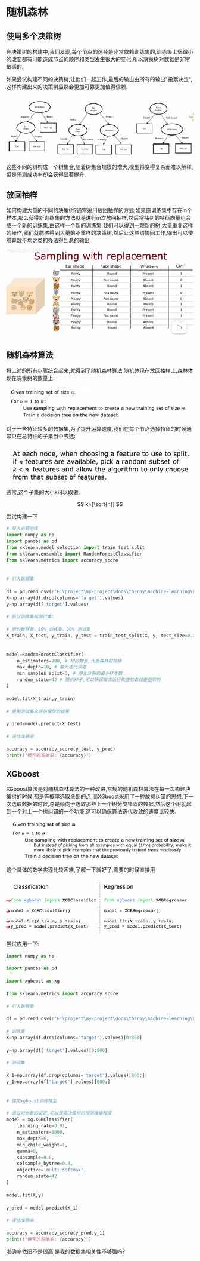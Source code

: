 # 随机森林

## 使用多个决策树

在决策树的构建中,我们发现,每个节点的选择是非常依赖训练集的,训练集上很微小的改变都有可能造成节点的顺序和类型发生很大的变化,所以决策树对数据是非常敏感的.

如果尝试构建不同的决策树,让他们一起工作,最后的输出由所有的输出"投票决定",这样构建出来的决策树显然会更加可靠更加值得信赖.

![alt text](image-10.png)

这些不同的树构成一个树集合,随着树集合规模的增大,模型将变得复杂而难以解释,但是预测成功率却会获得显著提升.

## 放回抽样

如何构建大量的不同的决策树?通常采用放回抽样的方式,如果原训练集中存在m个样本,那么获得新训练集的方法就是进行m次放回抽样,然后将抽到的特征向量组合成一个新的训练集,由这样一个新的训练集,我们可以得到一颗新的树.大量重复这样的操作,我们就能够得到大量的不重样的决策树,然后让这些树协同工作,输出可以使用算数平均之类的办法得到总的输出.

![alt text](image-11.png)

## 随机森林算法

将上述的所有步骤统合起来,就得到了随机森林算法,随机体现在放回抽样上,森林体现在决策树的数量上:

![alt text](image-12.png)

对于一些特征较多的数据集,为了提升运算速度,我们在每个节点选择特征的时候通常只在总特征的子集当中去选:

![alt text](image-13.png)

通常,这个子集的大小k可以取做:

$$
k=[\sqrt{n}]
$$

尝试构建一下

```python
# 导入必要的库
import numpy as np
import pandas as pd
from sklearn.model_selection import train_test_split
from sklearn.ensemble import RandomForestClassifier
from sklearn.metrics import accuracy_score


# 引入数据集

df = pd.read_csv(r'E:\project\my-project\docs\theroy\machine-learning\神经网络模型\multi_class_dataset.csv')
X=np.array(df.drop(columns='target').values)
y=np.array(df['target'].values)

# 拆分训练集和测试集:

# 拆分数据集，80% 训练集，20% 测试集
X_train, X_test, y_train, y_test = train_test_split(X, y, test_size=0.2, random_state=42)


model=RandomForestClassifier(
    n_estimators=200, # 树的数量,代表森林的规模
    max_depth=10, # 最大迭代深度
    min_samples_split=5, # 停止分裂的最小样本数
    random_state=42 # 随机种子,可以确保每次运行构建的森林是相同的
)

model.fit(X_train,y_train)

# 使用测试集来评估模型的效果

y_pred=model.predict(X_test)

# 评估准确率

accuracy = accuracy_score(y_test, y_pred)
print(f"模型的准确率: {accuracy}")
```

## XGboost

XGboost算法是对随机森林算法的一种改进,常规的随机森林算法在每一次构建决策树的时候,都是等概率选取全部的点,而XGboost采用了一种故意纠错的思想,下一次选取数据的时候,总是倾向于选取那些上一个树分类错误的数据,然后这个树就起到一个对上一个树纠错的一个功能,这可以确保算法迭代收敛的速度比较快.

![alt text](image-15.png)

这个具体的数学实现比较困难,了解一下就好了,需要的时候直接用

![alt text](image-14.png)


尝试应用一下:

```python
import numpy as np

import pandas as pd

import xgboost as xg

from sklearn.metrics import accuracy_score

# 引入数据集

df = pd.read_csv(r'E:\project\my-project\docs\theroy\machine-learning\神经网络模型\multi_class_dataset.csv')

# 训练集
X=np.array(df.drop(columns='target').values)[0:800]

y=np.array(df['target'].values)[0:800]

# 测试集

X_1=np.array(df.drop(columns='target').values)[800:]
y_1=np.array(df['target'].values)[800:]


# 使用xgboost训练模型

# 通过对参数的设定,可以提高决策树的预测准确程度
model = xg.XGBClassifier(
    learning_rate=0.01,
    n_estimators=1000,
    max_depth=6,
    min_child_weight=1,
    gamma=0,
    subsample=0.8,
    colsample_bytree=0.8,
    objective='multi:softmax',
    random_state=42
)

model.fit(X,y)

y_pred = model.predict(X_1)

# 评估准确率

accuracy = accuracy_score(y_pred,y_1)
print(f"模型的准确率: {accuracy}")

```

准确率依旧不是很高,是我的数据集相关性不够强吗?

